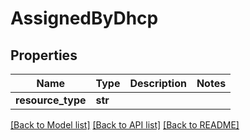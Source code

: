 # AssignedByDhcp

## Properties
Name | Type | Description | Notes
------------ | ------------- | ------------- | -------------
**resource_type** | **str** |  | 

[[Back to Model list]](../README.md#documentation-for-models) [[Back to API list]](../README.md#documentation-for-api-endpoints) [[Back to README]](../README.md)

